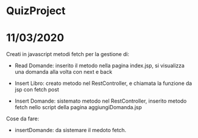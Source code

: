 # QuizProject
11/03/2020
==========

Creati in javascript metodi fetch per la gestione di:

-   Read Domande: inserito il metodo nella pagina index.jsp, si visualizza una domanda alla volta con next e back

-   Insert Libro: creato metodo nel RestController, e chiamata la funzione da jsp con fetch post

-   Insert Domande: sistemato metodo nel RestController, inserito metodo fetch nello script della pagina aggiungiDomanda.jsp

Cose da fare:

-   insertDomande: da sistemare il medoto fetch.


